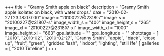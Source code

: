+++
title = "Granny Smith apple on black"
description = "Granny Smith apple isolated on black, with water drops."
date = "2010-02-27T23:18:07.000"
image = "20100227@231807"
image_s = "20100227@231807-s"
image_width_s = "400"
image_height_s = "265"
image_xl = "20100227@231807-xl"
image_width_xl = "1000"
image_height_xl = "663"
gps_latitude = ""
gps_longitude = ""
phototags = [ "2010", "2010-02", "2010-02-27", "Granny Smith", "apple", "black", "close up", "fruit", "green", "gridded flash", "indoor", "lighting", "still life" ]
galleries = [ "2010 Timeline" ]
+++
